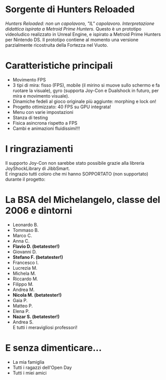 # Sorgente di Hunters Reloaded
_Hunters Reloaded: non un capolavoro, "IL" capolavoro. Interpretazione didattica ispirata a Metroid Prime Hunters._
Questo è un prototipo videoludico realizzato in Unreal Engine, e ispirato a Metroid Prime Hunters per Nintendo DS. Il prototipo contiene al momento una versione parzialmente ricostruita della Fortezza nel Vuoto.
# Caratteristiche principali
- Movimento FPS
- 3 tipi di mira: fisso (FPS), mobile (il mirino si muove sullo schermo e fa ruotare la visuale), gyro (supporta Joy-Con e Dualshock in futuro, per mira e movimento visuale).
- Dinamiche fedeli al gioco originale più aggiunte: morphing e lock on!
- Progetto ottimizzato: 40 FPS su GPU integrata!
- Menu con varie impostazioni
- Stanza di testing
- Fisica asincrona rispetto a FPS
- Cambi e animazioni fluidissimi!!!
# I ringraziamenti
Il supporto Joy-Con non sarebbe stato possibile grazie alla libreria JoyShockLibrary di JibbSmart.  
E ringrazio tutti coloro che mi hanno SOPPORTATO (non supportato) durante il progetto:
# La BSA del Michelangelo, classe del 2006 e dintorni
- Leonardo B.
- Tommaso B.
- Marco C.
- Anna C.
- **Flavio D. (betatester!)**
- Giovanni D.
- **Stefano F. (betatester!)**
- Francesco I.
- Lucrezia M.
- Michela M.
- Riccardo M.
- Filippo M.
- Andrea M.
- **Nicola M. (betatester!)**
- Gaia P.
- Matteo P.
- Elena P.
- **Nazar S. (betatester!)**
- Andrea S.  
E tutti i meravigliosi professori!
# E senza dimenticare...
- La mia famiglia
- Tutti i ragazzi dell'Open Day
- Tutti i miei amici
